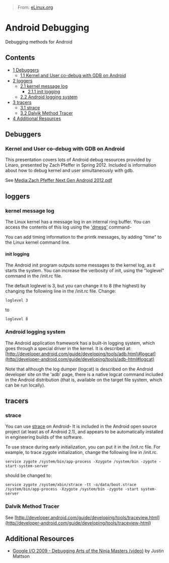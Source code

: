 > From: [eLinux.org](http://eLinux.org/Android_Debugging "http://eLinux.org/Android_Debugging")


# Android Debugging



Debugging methods for Android

## Contents

-   [1 Debuggers](#debuggers)
    -   [1.1 Kernel and User co-debug with GDB on
        Android](#kernel-and-user-co-debug-with-gdb-on-android)
-   [2 loggers](#loggers)
    -   [2.1 kernel message log](#kernel-message-log)
        -   [2.1.1 init logging](#init-logging)
    -   [2.2 Android logging system](#android-logging-system)
-   [3 tracers](#tracers)
    -   [3.1 strace](#strace)
    -   [3.2 Dalvik Method Tracer](#dalvik-method-tracer)
-   [4 Additional Resources](#additional-resources)

## Debuggers

### Kernel and User co-debug with GDB on Android

This presentation covers lots of Android debug resources provided by
Linaro, presented by Zach Pfeffer in Spring 2012. Included is
information about how to debug kernel and user simultaneously with gdb.

See [Media:Zach Pfeffer Next Gen Android
2012.pdf](http://eLinux.org/images/4/4e/Zach-Pfeffer-Next-Gen-Android-2012-pdf "Zach Pfeffer Next Gen Android 2012-pdf")

## loggers

### kernel message log

The Linux kernel has a message log in an internal ring buffer. You can
access the contents of this log using the
['dmesg'](http//en-wikipedia.org/wiki/Dmesg) command-

You can add timing information to the printk messages, by adding "time"
to the Linux kernel command line.

#### init logging

The Android init program outputs some messages to the kernel log, as it
starts the system. You can increase the verbosity of init, using the
"loglevel" command in the /init.rc file.

The default loglevel is 3, but you can change it to 8 (the highest) by
changing the following line in the /init.rc file. Change:

    loglevel 3

to

    loglevel 8

### Android logging system

The Android application framework has a built-in logging system, which
goes through a special driver in the kernel. It is described
at:[http://developer.android.com/guide/developing/tools/adb.html\#logcat](http//developer-android.com/guide/developing/tools/adb-html#logcat)

Note that although the log dumper (logcat) is described on the Android
developer site on the 'adb' page, there is a native logcat command
included in the Android distribution (that is, available on the target
file system, which can be run locally).

## tracers

### strace

You can use [strace](http//en-wikipedia.org/wiki/Strace) on Android- It
is included in the Android open source project (at least as of Android
2.1), and appears to be automatically installed in engineering builds of
the software.

To use strace during early initialization, you can put it in the
/init.rc file. For example, to trace zygote initialization, change the
following line in /init.rc.

    service zygote /system/bin/app-process -Xzygote /system/bin -zygote -start-system-server

should be changed to:

    service zygote /system/xbin/strace -tt -o/data/boot.strace /system/bin/app-process -Xzygote /system/bin -zygote -start system-server

### Dalvik Method Tracer

See
[http://developer.android.com/guide/developing/tools/traceview.html](http//developer-android.com/guide/developing/tools/traceview-html)



## Additional Resources

-   [Google I/O 2009 - Debugging Arts of the Ninja Masters
    (video)](http//www-youtube-com/watch?v=Dgnx0E7m1GQ&feature=related)
    by Justin Mattson

